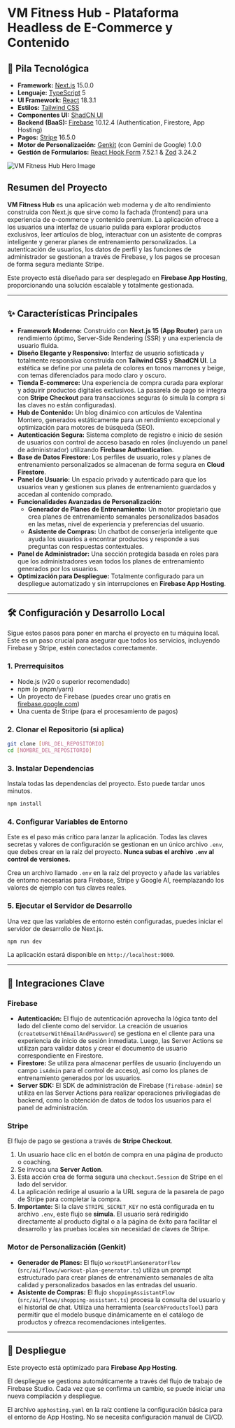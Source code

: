 
# VM Fitness Hub - Plataforma Headless de E-Commerce y Contenido

## 🚀 Pila Tecnológica

- **Framework:** [Next.js](https://nextjs.org/) 15.0.0
- **Lenguaje:** [TypeScript](https://www.typescriptlang.org/) 5
- **UI Framework:** [React](https://reactjs.org/) 18.3.1
- **Estilos:** [Tailwind CSS](https://tailwindcss.com/)
- **Componentes UI:** [ShadCN UI](https://ui.shadcn.com/)
- **Backend (BaaS):** [Firebase](https://firebase.google.com/) 10.12.4 (Authentication, Firestore, App Hosting)
- **Pagos:** [Stripe](https://stripe.com/) 16.5.0
- **Motor de Personalización:** [Genkit](https://firebase.google.com/docs/genkit) (con Gemini de Google) 1.0.0
- **Gestión de Formularios:** [React Hook Form](https://react-hook-form.com/) 7.52.1 & [Zod](https://zod.dev/) 3.24.2

![VM Fitness Hub Hero Image](https://images.unsplash.com/photo-1586323289103-e309634e2a1b?crop=entropy&cs=tinysrgb&fit=max&fm=jpg&ixid=M3w3NDE5ODJ8MHwxfHNlYXJjaHw5fHxmaXRuZXNzJTIwd29tYW58ZW58MHx8fHwxNzU5NzY3MDA5fDA&ixlib=rb-4.1.0&q=80&w=1080)

## Resumen del Proyecto

**VM Fitness Hub** es una aplicación web moderna y de alto rendimiento construida con Next.js que sirve como la fachada (frontend) para una experiencia de e-commerce y contenido premium. La aplicación ofrece a los usuarios una interfaz de usuario pulida para explorar productos exclusivos, leer artículos de blog, interactuar con un asistente de compras inteligente y generar planes de entrenamiento personalizados. La autenticación de usuarios, los datos de perfil y las funciones de administrador se gestionan a través de Firebase, y los pagos se procesan de forma segura mediante Stripe.

Este proyecto está diseñado para ser desplegado en **Firebase App Hosting**, proporcionando una solución escalable y totalmente gestionada.

---

## ✨ Características Principales

- **Framework Moderno:** Construido con **Next.js 15 (App Router)** para un rendimiento óptimo, Server-Side Rendering (SSR) y una experiencia de usuario fluida.
- **Diseño Elegante y Responsivo:** Interfaz de usuario sofisticada y totalmente responsiva construida con **Tailwind CSS** y **ShadCN UI**. La estética se define por una paleta de colores en tonos marrones y beige, con temas diferenciados para modo claro y oscuro.
- **Tienda E-commerce:** Una experiencia de compra curada para explorar y adquirir productos digitales exclusivos. La pasarela de pago se integra con **Stripe Checkout** para transacciones seguras (o simula la compra si las claves no están configuradas).
- **Hub de Contenido:** Un blog dinámico con artículos de Valentina Montero, generados estáticamente para un rendimiento excepcional y optimización para motores de búsqueda (SEO).
- **Autenticación Segura:** Sistema completo de registro e inicio de sesión de usuarios con control de acceso basado en roles (incluyendo un panel de administrador) utilizando **Firebase Authentication**.
- **Base de Datos Firestore:** Los perfiles de usuario, roles y planes de entrenamiento personalizados se almacenan de forma segura en **Cloud Firestore**.
- **Panel de Usuario:** Un espacio privado y autenticado para que los usuarios vean y gestionen sus planes de entrenamiento guardados y accedan al contenido comprado.
- **Funcionalidades Avanzadas de Personalización:**
    - **Generador de Planes de Entrenamiento:** Un motor propietario que crea planes de entrenamiento semanales personalizados basados en las metas, nivel de experiencia y preferencias del usuario.
    - **Asistente de Compras:** Un chatbot de conserjería inteligente que ayuda los usuarios a encontrar productos y responde a sus preguntas con respuestas contextuales.
- **Panel de Administrador:** Una sección protegida basada en roles para que los administradores vean todos los planes de entrenamiento generados por los usuarios.
- **Optimización para Despliegue:** Totalmente configurado para un despliegue automatizado y sin interrupciones en **Firebase App Hosting**.

---

## 🛠️ Configuración y Desarrollo Local

Sigue estos pasos para poner en marcha el proyecto en tu máquina local. Este es un paso crucial para asegurar que todos los servicios, incluyendo Firebase y Stripe, estén conectados correctamente.

### 1. Prerrequisitos

- Node.js (v20 o superior recomendado)
- npm (o pnpm/yarn)
- Un proyecto de Firebase (puedes crear uno gratis en [firebase.google.com](https://firebase.google.com/))
- Una cuenta de Stripe (para el procesamiento de pagos)

### 2. Clonar el Repositorio (si aplica)

```bash
git clone [URL_DEL_REPOSITORIO]
cd [NOMBRE_DEL_REPOSITORIO]
```

### 3. Instalar Dependencias

Instala todas las dependencias del proyecto. Esto puede tardar unos minutos.

```bash
npm install
```

### 4. Configurar Variables de Entorno

Este es el paso más crítico para lanzar la aplicación. Todas las claves secretas y valores de configuración se gestionan en un único archivo `.env`, que debes crear en la raíz del proyecto. **Nunca subas el archivo `.env` al control de versiones.**

Crea un archivo llamado `.env` en la raíz del proyecto y añade las variables de entorno necesarias para Firebase, Stripe y Google AI, reemplazando los valores de ejemplo con tus claves reales.

### 5. Ejecutar el Servidor de Desarrollo

Una vez que las variables de entorno estén configuradas, puedes iniciar el servidor de desarrollo de Next.js.

```bash
npm run dev
```

La aplicación estará disponible en `http://localhost:9000`.

---

## 🔧 Integraciones Clave

### Firebase

- **Autenticación:** El flujo de autenticación aprovecha la lógica tanto del lado del cliente como del servidor. La creación de usuarios (`createUserWithEmailAndPassword`) se gestiona en el cliente para una experiencia de inicio de sesión inmediata. Luego, las Server Actions se utilizan para validar datos y crear el documento de usuario correspondiente en Firestore.
- **Firestore:** Se utiliza para almacenar perfiles de usuario (incluyendo un campo `isAdmin` para el control de acceso), así como los planes de entrenamiento generados por los usuarios.
- **Server SDK:** El SDK de administración de Firebase (`firebase-admin`) se utiliza en las Server Actions para realizar operaciones privilegiadas de backend, como la obtención de datos de todos los usuarios para el panel de administración.

### Stripe

El flujo de pago se gestiona a través de **Stripe Checkout**.
1.  Un usuario hace clic en el botón de compra en una página de producto o coaching.
2.  Se invoca una **Server Action**.
3.  Esta acción crea de forma segura una `checkout.Session` de Stripe en el lado del servidor.
4.  La aplicación redirige al usuario a la URL segura de la pasarela de pago de Stripe para completar la compra.
5.  **Importante:** Si la clave `STRIPE_SECRET_KEY` no está configurada en tu archivo `.env`, este flujo se **simula**. El usuario será redirigido directamente al producto digital o a la página de éxito para facilitar el desarrollo y las pruebas locales sin necesidad de claves de Stripe.

### Motor de Personalización (Genkit)

- **Generador de Planes:** El flujo `workoutPlanGeneratorFlow` (`src/ai/flows/workout-plan-generator.ts`) utiliza un prompt estructurado para crear planes de entrenamiento semanales de alta calidad y personalizados basados en las entradas del usuario.
- **Asistente de Compras:** El flujo `shoppingAssistantFlow` (`src/ai/flows/shopping-assistant.ts`) procesa la consulta del usuario y el historial de chat. Utiliza una herramienta (`searchProductsTool`) para permitir que el modelo busque dinámicamente en el catálogo de productos y ofrezca recomendaciones inteligentes.

---

## 🚀 Despliegue

Este proyecto está optimizado para **Firebase App Hosting**.

El despliegue se gestiona automáticamente a través del flujo de trabajo de Firebase Studio. Cada vez que se confirma un cambio, se puede iniciar una nueva compilación y despliegue.

El archivo `apphosting.yaml` en la raíz contiene la configuración básica para el entorno de App Hosting. No se necesita configuración manual de CI/CD.
